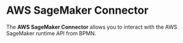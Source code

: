 # AWS SageMaker Connector

The **AWS SageMaker Connector** allows you to interact with the AWS SageMaker runtime API from BPMN.
